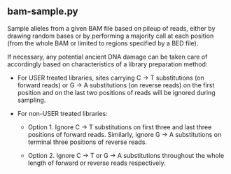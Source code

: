 ##  bam-sample.py

Sample alleles from a given BAM file based on pileup of reads, either by
drawing random bases or by performing a majority call at each position
(from the whole BAM or limited to regions specified by a BED file).

If necessary, any potential ancient DNA damage can be taken care of
accordingly based on characteristics of a library preparation method:

* For USER treated libraries, sites carrying C → T substitutions
(on forward reads) or G → A substitutions (on reverse reads) on
the first position and on the last two positions of reads will be
ignored during sampling.

* For non-USER treated libraries:

  - Option 1. Ignore C → T substitutions on first three and last three
    positions of forward reads. Similarly, ignore G → A substitutions
    on terminal three positions of reverse reads.
  
  - Option 2. Ignore C → T or G → A substitutions throughout the whole
    length of forward or reverse reads respectively.
